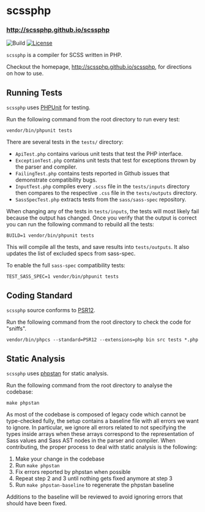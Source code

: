 # scssphp
### <http://scssphp.github.io/scssphp>

![Build](http://github.com/scssphp/scssphp/workflows/CI/badge.svg)
[![License](http://poser.pugx.org/scssphp/scssphp/license)](http://packagist.org/packages/scssphp/scssphp)

`scssphp` is a compiler for SCSS written in PHP.

Checkout the homepage, <http://scssphp.github.io/scssphp>, for directions on how to use.

## Running Tests

`scssphp` uses [PHPUnit](http://github.com/sebastianbergmann/phpunit) for testing.

Run the following command from the root directory to run every test:

    vendor/bin/phpunit tests

There are several tests in the `tests/` directory:

* `ApiTest.php` contains various unit tests that test the PHP interface.
* `ExceptionTest.php` contains unit tests that test for exceptions thrown by the parser and compiler.
* `FailingTest.php` contains tests reported in Github issues that demonstrate compatibility bugs.
* `InputTest.php` compiles every `.scss` file in the `tests/inputs` directory
  then compares to the respective `.css` file in the `tests/outputs` directory.
* `SassSpecTest.php` extracts tests from the `sass/sass-spec` repository.

When changing any of the tests in `tests/inputs`, the tests will most likely
fail because the output has changed. Once you verify that the output is correct
you can run the following command to rebuild all the tests:

    BUILD=1 vendor/bin/phpunit tests

This will compile all the tests, and save results into `tests/outputs`. It also
updates the list of excluded specs from sass-spec.

To enable the full `sass-spec` compatibility tests:

    TEST_SASS_SPEC=1 vendor/bin/phpunit tests

## Coding Standard

`scssphp` source conforms to [PSR12](http://www.php-fig.org/psr/psr-12/).

Run the following command from the root directory to check the code for "sniffs".

    vendor/bin/phpcs --standard=PSR12 --extensions=php bin src tests *.php

## Static Analysis

`scssphp` uses [phpstan](http://phpstan.org/) for static analysis.

Run the following command from the root directory to analyse the codebase:

    make phpstan

As most of the codebase is composed of legacy code which cannot be type-checked
fully, the setup contains a baseline file with all errors we want to ignore. In
particular, we ignore all errors related to not specifying the types inside arrays
when these arrays correspond to the representation of Sass values and Sass AST nodes
in the parser and compiler.
When contributing, the proper process to deal with static analysis is the following:

1. Make your change in the codebase
2. Run `make phpstan`
3. Fix errors reported by phpstan when possible
4. Repeat step 2 and 3 until nothing gets fixed anymore at step 3
5. Run `make phpstan-baseline` to regenerate the phpstan baseline

Additions to the baseline will be reviewed to avoid ignoring errors that should have
been fixed.
